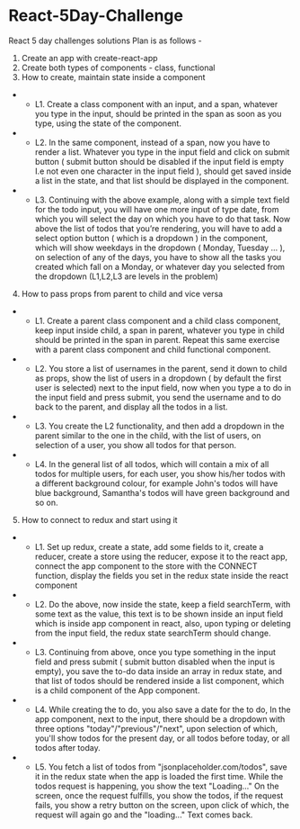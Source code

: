 # React-5Day-Challenge
React 5 day challenges solutions
Plan is as follows -
1. Create an app with create-react-app
2. Create both types of components - class, functional
3. How to create, maintain state inside a component
- - L1. Create a class component with an input, and a span, whatever you type in the input, should be printed in the span as soon as you type, using the state of the component.
- - L2. In the same component, instead of a span, now you have to render a list. Whatever you type in the input field and click on submit button ( submit button should be disabled if the input field is empty I.e not even one character in the input field ), should get saved inside a list in the state, and that list should be displayed in the component.
- - L3. Continuing with the above example, along with a simple text field for the todo input, you will have one more input of type date, from which you will select the day on which you have to do that task. Now above the list of todos that you’re rendering, you will have to add a select option button ( which is a dropdown ) in the component, which will show weekdays in the dropdown ( Monday, Tuesday … ), on selection of any of the days, you have to show all the tasks you created which fall on a Monday, or whatever day you selected from the dropdown
(L1,L2,L3 are levels in the problem)
4.  How to pass props from parent to child and vice versa
- - L1. Create a parent class component and a child class component, keep input inside child, a span in parent, whatever you type in child should be printed in the span in parent. Repeat this same exercise with a parent class component and child functional component.
- - L2. You store a list of usernames in the parent, send it down to child as props, show the list of users in a dropdown ( by default the first user is selected) next to the input field, now when you type a to do in the input field and press submit, you send the username and to do back to the parent, and display all the todos in a list.
- - L3. You create the L2 functionality, and then add a dropdown in the parent similar to the one in the child, with the list of users, on selection of a user, you show all todos for that person.
- - L4. In the general list of all todos, which will contain a mix of all todos for multiple users, for each user, you show his/her todos with a different background colour, for example John's todos will have blue background, Samantha's todos will have green background and so on.
5. How to connect to redux and start using it
- - L1. Set up redux, create a state, add some fields to it, create a reducer, create a store using the reducer, expose it to the react app, connect the app component to the store with the CONNECT function, display the fields you set in the redux state inside the react component
- - L2. Do the above, now inside the state, keep a field searchTerm, with some text as the value, this text is to be shown inside an input field which is inside app component in react, also, upon typing or deleting from the input field, the redux state searchTerm should change.
- - L3. Continuing from above, once you type something in the input field and press submit ( submit button disabled when the input is empty), you save the to-do data inside an array in redux state, and that list of todos should be rendered inside a list component, which is a child component of the App component.
- - L4. While creating the to do, you also save a date for the to do, In the app component, next to the input, there should be a dropdown with three options "today"/"previous"/"next", upon selection of which, you'll show todos for the present day, or all todos before today, or all todos after today.
- - L5. You fetch a list of todos from "jsonplaceholder.com/todos", save it in the redux state when the app is loaded the first time. While the todos request is happening, you show the text "Loading..." On the screen, once the request fulfills, you show the todos, if the request fails, you show a retry button on the screen, upon click of which, the request will again go and the "loading..." Text comes back.